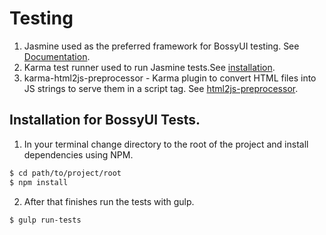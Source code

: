 #  Testing

1. Jasmine used as the preferred framework for BossyUI testing. See [Documentation](http://jasmine.github.io/).
2. Karma test runner used to run Jasmine tests.See [installation](http://karma-runner.github.io/0.12/intro/installation.html).
3. karma-html2js-preprocessor - Karma plugin to convert HTML files into JS strings to serve them in a script tag.
   See [html2js-preprocessor](https://github.com/karma-runner/karma-ng-html2js-preprocessor).


## Installation for BossyUI Tests.

1. In your terminal change directory to the root of the project and install dependencies using NPM.

  ```bash
  $ cd path/to/project/root
  $ npm install
  ```

2. After that finishes run the tests with gulp.

  ```bash
  $ gulp run-tests
  ```
